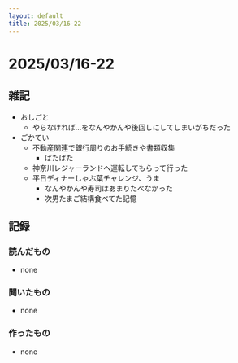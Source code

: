 ```yaml
---
layout: default
title: 2025/03/16-22
---
```


# 2025/03/16-22

## 雑記

* おしごと
    * やらなければ…をなんやかんや後回しにしてしまいがちだった
* ごかてい
    * 不動産関連で銀行周りのお手続きや書類収集
        * ばたばた
    * 神奈川レジャーランドへ運転してもらって行った
	* 平日ディナーしゃぶ葉チャレンジ、うま
        * なんやかんや寿司はあまりたべなかった
        * 次男たまご結構食べてた記憶

## 記録

### 読んだもの

* none

### 聞いたもの

* none

### 作ったもの

* none
